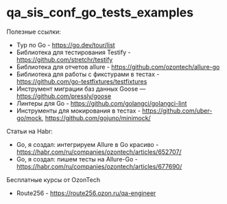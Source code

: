 # qa_sis_conf_go_tests_examples

Полезные ссылки:
- Тур по Go - https://go.dev/tour/list
- Библиотека для тестирования Testify - https://github.com/stretchr/testify
- Библиотека для отчетов allure - https://github.com/ozontech/allure-go
- Библиотека для работы с фикстурами в тестах - https://github.com/go-testfixtures/testfixtures
- Инструмент миграции баз данных Goose — https://github.com/pressly/goose
- Линтеры для Go - https://github.com/golangci/golangci-lint
- Инструменты для мокирования в тестах - https://github.com/uber-go/mock, https://github.com/gojuno/minimock/

Статьи на Habr:
- Go, я создал: интегрируем Allure в Go красиво - https://habr.com/ru/companies/ozontech/articles/652707/
- Go, я создал: пишем тесты на Allure-Go - https://habr.com/ru/companies/ozontech/articles/677690/


Бесплатные курсы от OzonTech
- Route256 - https://route256.ozon.ru/qa-engineer
